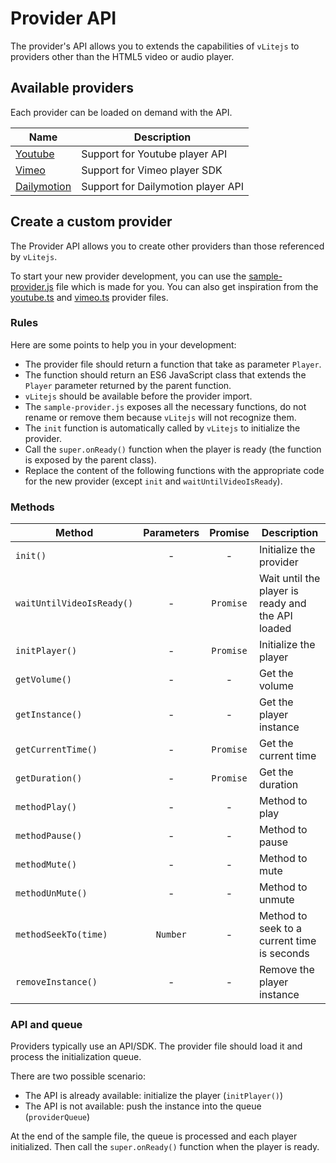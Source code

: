 # Provider API

The provider's API allows you to extends the capabilities of `vLitejs` to providers other than the HTML5 video or audio player.

## Available providers

Each provider can be loaded on demand with the API.

| Name                                   | Description                        |
| -------------------------------------- | ---------------------------------- |
| [Youtube](./youtube/README.md)         | Support for Youtube player API     |
| [Vimeo](./vimeo/README.md)             | Support for Vimeo player SDK       |
| [Dailymotion](./dailymotion/README.md) | Support for Dailymotion player API |

## Create a custom provider

The Provider API allows you to create other providers than those referenced by `vLitejs`.

To start your new provider development, you can use the [sample-provider.js](https://github.com/vlitejs/vlite/blob/main/src/providers/sample/sample-provider.ts) file which is made for you. You can also get inspiration from the [youtube.ts](https://github.com/vlitejs/vlite/blob/main/src/providers/youtube.ts) and [vimeo.ts](https://github.com/vlitejs/vlite/blob/main/src/providers/vimeo.ts) provider files.

### Rules

Here are some points to help you in your development:

- The provider file should return a function that take as parameter `Player`.
- The function should return an ES6 JavaScript class that extends the `Player` parameter returned by the parent function.
- `vLitejs` should be available before the provider import.
- The `sample-provider.js` exposes all the necessary functions, do not rename or remove them because `vLitejs` will not recognize them.
- The `init` function is automatically called by `vLitejs` to initialize the provider.
- Call the `super.onReady()` function when the player is ready (the function is exposed by the parent class).
- Replace the content of the following functions with the appropriate code for the new provider (except `init` and `waitUntilVideoIsReady`).

### Methods

| Method                    | Parameters |  Promise  | Description                                       |
| ------------------------- | :--------: | :-------: | ------------------------------------------------- |
| `init()`                  |     -      |     -     | Initialize the provider                           |
| `waitUntilVideoIsReady()` |     -      | `Promise` | Wait until the player is ready and the API loaded |
| `initPlayer()`            |     -      | `Promise` | Initialize the player                             |
| `getVolume()`             |     -      |     -     | Get the volume                                    |
| `getInstance()`           |     -      |     -     | Get the player instance                           |
| `getCurrentTime()`        |     -      | `Promise` | Get the current time                              |
| `getDuration()`           |     -      | `Promise` | Get the duration                                  |
| `methodPlay()`            |     -      |     -     | Method to play                                    |
| `methodPause()`           |     -      |     -     | Method to pause                                   |
| `methodMute()`            |     -      |     -     | Method to mute                                    |
| `methodUnMute()`          |     -      |     -     | Method to unmute                                  |
| `methodSeekTo(time)`      |  `Number`  |     -     | Method to seek to a current time is seconds       |
| `removeInstance()`        |     -      |     -     | Remove the player instance                        |

### API and queue

Providers typically use an API/SDK. The provider file should load it and process the initialization queue.

There are two possible scenario:

- The API is already available: initialize the player (`initPlayer()`)
- The API is not available: push the instance into the queue (`providerQueue`)

At the end of the sample file, the queue is processed and each player initialized. Then call the `super.onReady()` function when the player is ready.
